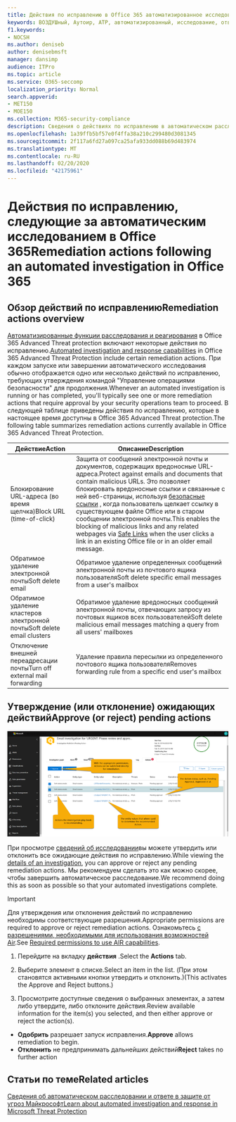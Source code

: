 ```yaml
---
title: Действия по исправлению в Office 365 автоматизированное исследование и ответ
keywords: ВОЗДУШный, Аутоир, ATP, автоматизированный, исследование, ответ, исправление, угрозы, усовершенствованный, угроза, защита
f1.keywords:
- NOCSH
ms.author: deniseb
author: denisebmsft
manager: dansimp
audience: ITPro
ms.topic: article
ms.service: O365-seccomp
localization_priority: Normal
search.appverid:
- MET150
- MOE150
ms.collection: M365-security-compliance
description: Сведения о действиях по исправлению в автоматическом расследовании и возможностях реагирования в Office 365 Advanced Threat Protection Plan 2.
ms.openlocfilehash: 1a39ffb5bf57e0f4ffa38a210c299480d3081345
ms.sourcegitcommit: 2f117a6fd27a097ca25afa933dd088b69d483974
ms.translationtype: MT
ms.contentlocale: ru-RU
ms.lasthandoff: 02/20/2020
ms.locfileid: "42175961"
---
```

# <a name="remediation-actions-following-an-automated-investigation-in-office-365"></a><span data-ttu-id="246b3-104">Действия по исправлению, следующие за автоматическим исследованием в Office 365</span><span class="sxs-lookup"><span data-stu-id="246b3-104">Remediation actions following an automated investigation in Office 365</span></span>

## <a name="remediation-actions-overview"></a><span data-ttu-id="246b3-105">Обзор действий по исправлению</span><span class="sxs-lookup"><span data-stu-id="246b3-105">Remediation actions overview</span></span>

<span data-ttu-id="246b3-106">[Автоматизированные функции расследования и реагирования](https://docs.microsoft.com/microsoft-365/security/office-365-security/office-365-air) в Office 365 Advanced Threat protection включают некоторые действия по исправлению.</span><span class="sxs-lookup"><span data-stu-id="246b3-106">[Automated investigation and response capabilities](https://docs.microsoft.com/microsoft-365/security/office-365-security/office-365-air) in Office 365 Advanced Threat Protection include certain remediation actions.</span></span> <span data-ttu-id="246b3-107">При каждом запуске или завершении автоматического исследования обычно отображается одно или несколько действий по исправлению, требующих утверждения командой "Управление операциями безопасности" для продолжения.</span><span class="sxs-lookup"><span data-stu-id="246b3-107">Whenever an automated investigation is running or has completed, you'll typically see one or more remediation actions that require approval by your security operations team to proceed.</span></span> <span data-ttu-id="246b3-108">В следующей таблице приведены действия по исправлению, которые в настоящее время доступны в Office 365 Advanced Threat protection.</span><span class="sxs-lookup"><span data-stu-id="246b3-108">The following table summarizes remediation actions currently available in Office 365 Advanced Threat Protection.</span></span> 

|<span data-ttu-id="246b3-109">Действие</span><span class="sxs-lookup"><span data-stu-id="246b3-109">Action</span></span> | <span data-ttu-id="246b3-110">Описание</span><span class="sxs-lookup"><span data-stu-id="246b3-110">Description</span></span> |
|-----|-----|
|<span data-ttu-id="246b3-111">Блокирование URL-адреса (во время щелчка)</span><span class="sxs-lookup"><span data-stu-id="246b3-111">Block URL (time-of-click)</span></span> |<span data-ttu-id="246b3-112">Защита от сообщений электронной почты и документов, содержащих вредоносные URL-адреса.</span><span class="sxs-lookup"><span data-stu-id="246b3-112">Protect against emails and documents that contain malicious URLs.</span></span> <span data-ttu-id="246b3-113">Это позволяет блокировать вредоносные ссылки и связанные с ней веб-страницы, используя [безопасные ссылки](https://docs.microsoft.com/microsoft-365/security/office-365-security/atp-safe-links) , когда пользователь щелкает ссылку в существующем файле Office или в старом сообщении электронной почты.</span><span class="sxs-lookup"><span data-stu-id="246b3-113">This enables the blocking of malicious links and any related webpages via [Safe Links](https://docs.microsoft.com/microsoft-365/security/office-365-security/atp-safe-links) when the user clicks a link in an existing Office file or in an older email message.</span></span> |
|<span data-ttu-id="246b3-114">Обратимое удаление электронной почты</span><span class="sxs-lookup"><span data-stu-id="246b3-114">Soft delete email</span></span>  |<span data-ttu-id="246b3-115">Обратимое удаление определенных сообщений электронной почты из почтового ящика пользователя</span><span class="sxs-lookup"><span data-stu-id="246b3-115">Soft delete specific email messages from a user's mailbox</span></span>|
|<span data-ttu-id="246b3-116">Обратимое удаление кластеров электронной почты</span><span class="sxs-lookup"><span data-stu-id="246b3-116">Soft delete email clusters</span></span>  |<span data-ttu-id="246b3-117">Обратимое удаление вредоносных сообщений электронной почты, отвечающих запросу из почтовых ящиков всех пользователей</span><span class="sxs-lookup"><span data-stu-id="246b3-117">Soft delete malicious email messages matching a query from all users' mailboxes</span></span>|
|<span data-ttu-id="246b3-118">Отключение внешней переадресации почты</span><span class="sxs-lookup"><span data-stu-id="246b3-118">Turn off external mail forwarding</span></span> |<span data-ttu-id="246b3-119">Удаление правила пересылки из определенного почтового ящика пользователя</span><span class="sxs-lookup"><span data-stu-id="246b3-119">Removes forwarding rule from a specific end user's mailbox</span></span>|

## <a name="approve-or-reject-pending-actions"></a><span data-ttu-id="246b3-120">Утверждение (или отклонение) ожидающих действий</span><span class="sxs-lookup"><span data-stu-id="246b3-120">Approve (or reject) pending actions</span></span>

![Страница "действия по расследованию воздуха"](../../media/air-investigationactionspage.png)

<span data-ttu-id="246b3-122">При просмотре [сведений об исследовании](air-view-investigation-results.md)вы можете утвердить или отклонить все ожидающие действия по исправлению.</span><span class="sxs-lookup"><span data-stu-id="246b3-122">While viewing the [details of an investigation](air-view-investigation-results.md), you can approve or reject any pending remediation actions.</span></span> <span data-ttu-id="246b3-123">Мы рекомендуем сделать это как можно скорее, чтобы завершить автоматическое расследование.</span><span class="sxs-lookup"><span data-stu-id="246b3-123">We recommend doing this as soon as possible so that your automated investigations complete.</span></span>

> [!IMPORTANT]
> <span data-ttu-id="246b3-124">Для утверждения или отклонения действий по исправлению необходимы соответствующие разрешения.</span><span class="sxs-lookup"><span data-stu-id="246b3-124">Appropriate permissions are required to approve or reject remediation actions.</span></span> <span data-ttu-id="246b3-125">Ознакомьтесь [с разрешениями, необходимыми для использования возможностей Air](automated-investigation-response-office.md#required-permissions-to-use-air-capabilities).</span><span class="sxs-lookup"><span data-stu-id="246b3-125">See [Required permissions to use AIR capabilities](automated-investigation-response-office.md#required-permissions-to-use-air-capabilities).</span></span>

1. <span data-ttu-id="246b3-126">Перейдите на вкладку **действия** .</span><span class="sxs-lookup"><span data-stu-id="246b3-126">Select the **Actions** tab.</span></span>

2. <span data-ttu-id="246b3-127">Выберите элемент в списке.</span><span class="sxs-lookup"><span data-stu-id="246b3-127">Select an item in the list.</span></span> <span data-ttu-id="246b3-128">(При этом становятся активными кнопки утвердить и отклонить.)</span><span class="sxs-lookup"><span data-stu-id="246b3-128">(This activates the Approve and Reject buttons.)</span></span>

3. <span data-ttu-id="246b3-129">Просмотрите доступные сведения о выбранных элементах, а затем либо утвердите, либо отклоните действия.</span><span class="sxs-lookup"><span data-stu-id="246b3-129">Review available information for the item(s) you selected, and then either approve or reject the action(s).</span></span> 

 - <span data-ttu-id="246b3-130">**Одобрить** разрешает запуск исправления.</span><span class="sxs-lookup"><span data-stu-id="246b3-130">**Approve** allows remediation to begin.</span></span>
 - <span data-ttu-id="246b3-131">**Отклонить** не предпринимать дальнейших действий</span><span class="sxs-lookup"><span data-stu-id="246b3-131">**Reject** takes no further action</span></span>

## <a name="related-articles"></a><span data-ttu-id="246b3-132">Статьи по теме</span><span class="sxs-lookup"><span data-stu-id="246b3-132">Related articles</span></span>

[<span data-ttu-id="246b3-133">Сведения об автоматическом расследовании и ответе в защите от угроз Майкрософт</span><span class="sxs-lookup"><span data-stu-id="246b3-133">Learn about automated investigation and response in Microsoft Threat Protection</span></span>](https://docs.microsoft.com/microsoft-365/security/mtp/mtp-autoir)